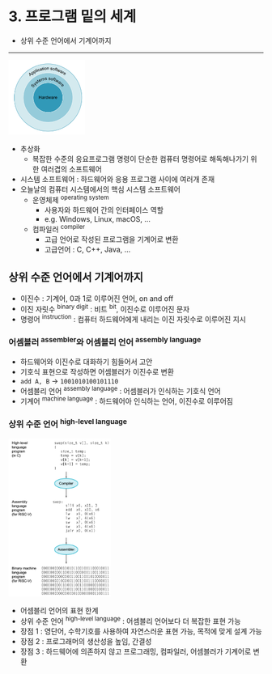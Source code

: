 # 3. 프로그램 밑의 세계

- 상위 수준 언어에서 기계어까지

---

<img src="img.png"  width="30%"/>

- 추상화
    - 복잡한 수준의 응요프로그램 명령이 단순한 컴퓨터 명령어로 해독해나가기 위한 여러겹의 소프트웨어
- 시스템 소프트웨어 : 하드웨어와 응용 프로그램 사이에 여러개 존재
- 오늘날의 컴퓨터 시스템에서의 핵심 시스템 소프트웨어
    - 운영체제 <sup>operating system</sup>
        - 사용자와 하드웨어 간의 인터페이스 역할
        - e.g. Windows, Linux, macOS, ...
    - 컴파일러 <sup>compiler</sup>
        - 고급 언어로 작성된 프로그램을 기계어로 변환
        - 고급언어 : C, C++, Java, ...

## 상위 수준 언어에서 기계어까지

- 이진수 : 기계어, 0과 1로 이루어진 언어, on and off
- 이진 자릿수 <sup>binary digit</sup> : 비트 <sup>bit</sup>, 이진수로 이루어진 문자
- 명령어 <sup>instruction</sup> : 컴퓨터 하드웨어에게 내리는 이진 자릿수로 이루어진 지시

### 어셈블러 <sup>assembler</sup>와 어셈블리 언어 <sup>assembly language</sup>

- 하드웨어와 이진수로 대화하기 힘들어서 고안
- 기호식 표현으로 작성하면 어셈블러가 이진수로 변환
- `add A, B` -> `1001010100101110`
- 어셈블리 언어 <sup>assembly language</sup> : 어셈블러가 인식하는 기호식 언어
- 기계어 <sup>machine language</sup> : 하드웨어아 인식하는 언어, 이진수로 이루어짐

### 상위 수준 언어 <sup>high-level language</sup>

<img src="img_1.png"  width="40%"/>

- 어셈블리 언어의 표현 한계
- 상위 수준 언어 <sup>high-level language</sup> : 어셈블리 언어보다 더 복잡한 표현 가능
- 장점 1 : 영단어, 수학기호를 사용하여 자연스러운 표현 가능, 목적에 맞게 설계 가능
- 장점 2 : 프로그래머의 생산성을 높임, 간결성
- 장점 3 : 하드웨어에 의존하지 않고 프로그래밍, 컴파일러, 어셈블러가 기계어로 변환
